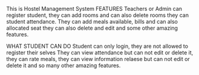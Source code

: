 This is Hostel Management System
FEATURES
Teachers or Admin can register student,
they can add rooms and can also delete rooms 
they can student attendance.
They can add meals available, bills and can also allocated seat they can also delete and edit and some other amazing features.


WHAT STUDENT CAN DO 
Student can only login, they are not allowed to register their selves
They can view attendance but can not edit or delete it, they can rate meals,
they can view information relaese but can not edit or delete it
and so many other amazing features.
